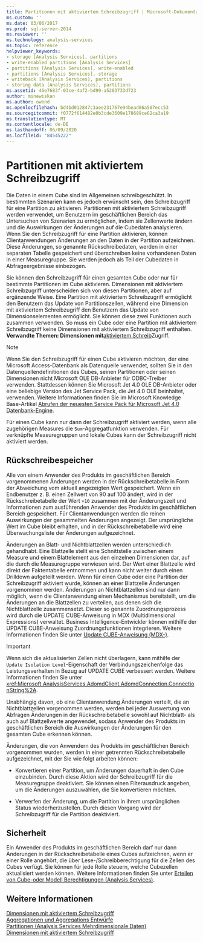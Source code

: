 ```yaml
---
title: Partitionen mit aktiviertem Schreibzugriff | Microsoft-Dokumentation
ms.custom: ''
ms.date: 03/06/2017
ms.prod: sql-server-2014
ms.reviewer: ''
ms.technology: analysis-services
ms.topic: reference
helpviewer_keywords:
- storage [Analysis Services], partitions
- write-enabled partitions [Analysis Services]
- partitions [Analysis Services], write-enabled
- partitions [Analysis Services], storage
- writeback [Analysis Services], partitions
- storing data [Analysis Services], partitions
ms.assetid: 46e7683f-03ce-4af2-bd99-a5203733d723
author: minewiskan
ms.author: owend
ms.openlocfilehash: bd4bd012847c3aee231767e94bead86a507ecc53
ms.sourcegitcommit: f0772f614482e0b3cde3609e178689ce62ca3a19
ms.translationtype: MT
ms.contentlocale: de-DE
ms.lasthandoff: 06/09/2020
ms.locfileid: "84545222"
---
```

# <a name="write-enabled-partitions"></a>Partitionen mit aktiviertem Schreibzugriff
  Die Daten in einem Cube sind im Allgemeinen schreibgeschützt. In bestimmten Szenarien kann es jedoch erwünscht sein, den Schreibzugriff für eine Partition zu aktivieren. Partitionen mit aktiviertem Schreibzugriff werden verwendet, um Benutzern im geschäftlichen Bereich das Untersuchen von Szenarien zu ermöglichen, indem sie Zellenwerte ändern und die Auswirkungen der Änderungen auf die Cubedaten analysieren. Wenn Sie den Schreibzugriff für eine Partition aktivieren, können Clientanwendungen Änderungen an den Daten in der Partition aufzeichnen. Diese Änderungen, so genannte Rückschreibedaten, werden in einer separaten Tabelle gespeichert und überschreiben keine vorhandenen Daten in einer Measuregruppe. Sie werden jedoch als Teil der Cubedaten in Abfrageergebnisse einbezogen.  
  
 Sie können den Schreibzugriff für einen gesamten Cube oder nur für bestimmte Partitionen im Cube aktivieren. Dimensionen mit aktiviertem Schreibzugriff unterscheiden sich von diesen Partitionen, aber auf ergänzende Weise. Eine Partition mit aktiviertem Schreibzugriff ermöglicht den Benutzern das Update von Partitionszellen, während eine Dimension mit aktiviertem Schreibzugriff den Benutzern das Update von Dimensionselementen ermöglicht. Sie können diese zwei Funktionen auch zusammen verwenden. So muss ein Cube oder eine Partition mit aktiviertem Schreibzugriff keine Dimensionen mit aktiviertem Schreibzugriff enthalten. **Verwandte Themen: Dimensionen mit**[aktiviertem Schreib](../multidimensional-models-olap-logical-dimension-objects/write-enabled-dimensions.md)Zugriff.  
  
> [!NOTE]  
>  Wenn Sie den Schreibzugriff für einen Cube aktivieren möchten, der eine Microsoft Access-Datenbank als Datenquelle verwendet, sollten Sie in den Datenquellendefinitionen des Cubes, seinen Partitionen oder seinen Dimensionen nicht Microsoft OLE DB-Anbieter für ODBC-Treiber verwenden. Stattdessen können Sie Microsoft Jet 4.0 OLE DB-Anbieter oder eine beliebige Version des Jet Service Pack, die Jet 4.0 OLE beinhaltet, verwenden. Weitere Informationen finden Sie im Microsoft Knowledge Base-Artikel [Abrufen der neuesten Service Pack für Microsoft Jet 4,0 Datenbank-Engine](https://support.microsoft.com/?kbid=239114).  
  
 Für einen Cube kann nur dann der Schreibzugriff aktiviert werden, wenn alle zugehörigen Measures die `Sum`-Aggregatfunktion verwenden. Für verknüpfte Measuregruppen und lokale Cubes kann der Schreibzugriff nicht aktiviert werden.  
  
## <a name="writeback-storage"></a>Rückschreibespeicher  
 Alle von einem Anwender des Produkts im geschäftlichen Bereich vorgenommenen Änderungen werden in der Rückschreibetabelle in Form der Abweichung vom aktuell angezeigten Wert gespeichert. Wenn ein Endbenutzer z. B. einen Zellwert von 90 auf 100 ändert, wird in der Rückschreibetabelle der Wert `+10` zusammen mit der Änderungszeit und Informationen zum ausführenden Anwender des Produkts im geschäftlichen Bereich gespeichert. Für Clientanwendungen werden die reinen Auswirkungen der gesammelten Änderungen angezeigt. Der ursprüngliche Wert im Cube bleibt erhalten, und in der Rückschreibetabelle wird eine Überwachungsliste der Änderungen aufgezeichnet.  
  
 Änderungen an Blatt- und Nichtblattzellen werden unterschiedlich gehandhabt. Eine Blattzelle stellt eine Schnittstelle zwischen einem Measure und einem Blattelement aus den einzelnen Dimensionen dar, auf die durch die Measuregruppe verwiesen wird. Der Wert einer Blattzelle wird direkt der Faktentabelle entnommen und kann nicht weiter durch einen Drilldown aufgeteilt werden. Wenn für einen Cube oder eine Partition der Schreibzugriff aktiviert wurde, können an einer Blattzelle Änderungen vorgenommen werden. Änderungen an Nichtblattzellen sind nur dann möglich, wenn die Clientanwendung einen Mechanismus bereitstellt, um die Änderungen an die Blattzellen zu verteilen, aus denen sich die Nichtblattzelle zusammensetzt. Dieser so genannte Zuordnungsprozess wird durch die UPDATE CUBE-Anweisung in MDX (Multidimensional Expressions) verwaltet. Business Intelligence-Entwickler können mithilfe der UPDATE CUBE-Anweisung Zuordnungsfunktionen integrieren. Weitere Informationen finden Sie unter [Update CUBE-Anweisung &#40;MDX-&#41;](/sql/mdx/mdx-data-manipulation-update-cube).  
  
> [!IMPORTANT]  
>  Wenn sich die aktualisierten Zellen nicht überlagern, kann mithilfe der `Update Isolation Level`-Eigenschaft der Verbindungszeichenfolge das Leistungsverhalten in Bezug auf UPDATE CUBE verbessert werden. Weitere Informationen finden Sie unter <xref:Microsoft.AnalysisServices.AdomdClient.AdomdConnection.ConnectionString%2A>.  
  
 Unabhängig davon, ob eine Clientanwendung Änderungen verteilt, die an Nichtblattzellen vorgenommen werden, werden bei jeder Auswertung von Abfragen Änderungen in der Rückschreibetabelle sowohl auf Nichtblatt- als auch auf Blattzellwerte angewendet, sodass Anwender des Produkts im geschäftlichen Bereich die Auswirkungen der Änderungen für den gesamten Cube erkennen können.  
  
 Änderungen, die von Anwendern des Produkts im geschäftlichen Bereich vorgenommen wurden, werden in einer getrennten Rückschreibetabelle aufgezeichnet, mit der Sie wie folgt arbeiten können:  
  
-   Konvertieren einer Partition, um Änderungen dauerhaft in den Cube einzubinden. Durch diese Aktion wird der Schreibzugriff für die Measuregruppe deaktiviert. Sie können einen Filterausdruck angeben, um die Änderungen auszuwählen, die Sie konvertieren möchten.  
  
-   Verwerfen der Änderung, um die Partition in ihrem ursprünglichen Status wiederherzustellen. Durch diesen Vorgang wird der Schreibzugriff für die Partition deaktiviert.  
  
## <a name="security"></a>Sicherheit  
 Ein Anwender des Produkts im geschäftlichen Bereich darf nur dann Änderungen in der Rückschreibetabelle eines Cubes aufzeichnen, wenn er einer Rolle angehört, die über Lese-/Schreibberechtigung für die Zellen des Cubes verfügt. Sie können für jede Rolle steuern, welche Cubezellen aktualisiert werden können. Weitere Informationen finden Sie unter [Erteilen von Cube-oder Modell Berechtigungen &#40;Analysis Services&#41;](../multidimensional-models/grant-cube-or-model-permissions-analysis-services.md).  
  
## <a name="see-also"></a>Weitere Informationen  
 [Dimensionen mit aktiviertem Schreibzugriff](../multidimensional-models-olap-logical-dimension-objects/write-enabled-dimensions.md)   
 [Aggregationen und Aggregations Entwürfe](../multidimensional-models-olap-logical-cube-objects/aggregations-and-aggregation-designs.md)   
 [Partitionen &#40;Analysis Services Mehrdimensionale Daten&#41;](../multidimensional-models-olap-logical-cube-objects/partitions-analysis-services-multidimensional-data.md)   
 [Dimensionen mit aktiviertem Schreibzugriff](../multidimensional-models-olap-logical-dimension-objects/write-enabled-dimensions.md)  
  
  
